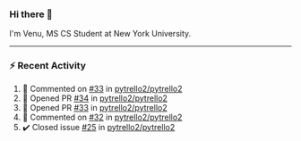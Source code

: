 ### Hi there 👋

I'm Venu, MS CS Student at New York University.

---

### :zap: Recent Activity

<!--RECENT_ACTIVITY:start-->
1. 💬 Commented on [#33](https://github.com/pytrello2/pytrello2/pull/33#discussion_r1432084408) in [pytrello2/pytrello2](https://github.com/pytrello2/pytrello2)
2. 💪 Opened PR [#34](https://github.com/pytrello2/pytrello2/pull/34) in [pytrello2/pytrello2](https://github.com/pytrello2/pytrello2)
3. 💪 Opened PR [#33](https://github.com/pytrello2/pytrello2/pull/33) in [pytrello2/pytrello2](https://github.com/pytrello2/pytrello2)
4. 💬 Commented on [#32](https://github.com/pytrello2/pytrello2/pull/32#issuecomment-1863262286) in [pytrello2/pytrello2](https://github.com/pytrello2/pytrello2)
5. ✔️ Closed issue [#25](https://github.com/pytrello2/pytrello2/issues/25) in [pytrello2/pytrello2](https://github.com/pytrello2/pytrello2)
<!--RECENT_ACTIVITY:end-->

<!--
**vchrombie/vchrombie** is a ✨ _special_ ✨ repository because its `README.md` (this file) appears on your GitHub profile.

Here are some ideas to get you started:

- 🔭 I’m currently working on ...
- 🌱 I’m currently learning ...
- 👯 I’m looking to collaborate on ...
- 🤔 I’m looking for help with ...
- 💬 Ask me about ...
- 📫 How to reach me: ...
- 😄 Pronouns: ...
- ⚡ Fun fact: ...
-->
